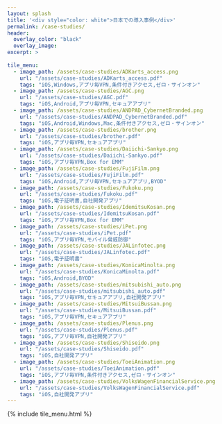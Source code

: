 ```yaml
---
layout: splash
title: '<div style="color: white">日本での導入事例</div>'
permalink: /case-studies/
header:
  overlay_color: "black"
  overlay_image: 
excerpt: >
  
tile_menu:
  - image_path: /assets/case-studies/ADKarts_access.png
    url: "/assets/case-studies/ADKarts_access.pdf"
    tags: "iOS,Windows,アプリ毎VPN,条件付きアクセス,ゼロ・サインオン"
  - image_path: /assets/case-studies/AGC.png
    url: "/assets/case-studies/AGC.pdf"
    tags: "iOS,Android,アプリ毎VPN,セキュアアプリ"
  - image_path: /assets/case-studies/ANDPAD_CybernetBranded.png
    url: "/assets/case-studies/ANDPAD_CybernetBranded.pdf"
    tags: "iOS,Android,Windows,Mac,条件付きアクセス,ゼロ・サインオン"
  - image_path: /assets/case-studies/brother.png
    url: "/assets/case-studies/brother.pdf"
    tags: "iOS,アプリ毎VPN,セキュアアプリ"
  - image_path: /assets/case-studies/Daiichi-Sankyo.png
    url: "/assets/case-studies/Daiichi-Sankyo.pdf"
    tags: "iOS,アプリ毎VPN,Box for EMM"
  - image_path: /assets/case-studies/FujiFilm.png
    url: "/assets/case-studies/FujiFilm.pdf"
    tags: "iOS,Android,アプリ毎VPN,セキュアアプリ,BYOD"
  - image_path: /assets/case-studies/Fukoku.png
    url: "/assets/case-studies/Fukoku.pdf"
    tags: "iOS,電子証明書,自社開発アプリ"
  - image_path: /assets/case-studies/IdemitsuKosan.png
    url: "/assets/case-studies/IdemitsuKosan.pdf"
    tags: "iOS,アプリ毎VPN,Box for EMM"
  - image_path: /assets/case-studies/iPet.png
    url: "/assets/case-studies/iPet.pdf"
    tags: "iOS,アプリ毎VPN,モバイル脅威防御"
  - image_path: /assets/case-studies/JALinfotec.png
    url: "/assets/case-studies/JALinfotec.pdf"
    tags: "iOS,電子証明書"
  - image_path: /assets/case-studies/KonicaMinolta.png
    url: "/assets/case-studies/KonicaMinolta.pdf"
    tags: "iOS,Android,BYOD"
  - image_path: /assets/case-studies/mitsubishi_auto.png
    url: "/assets/case-studies/mitsubishi_auto.pdf"
    tags: "iOS,アプリ毎VPN,セキュアアプリ,自社開発アプリ"
  - image_path: /assets/case-studies/MitsuiBussan.png
    url: "/assets/case-studies/MitsuiBussan.pdf"
    tags: "iOS,アプリ毎VPN,セキュアアプリ"
  - image_path: /assets/case-studies/Plenus.png
    url: "/assets/case-studies/Plenus.pdf"
    tags: "iOS,アプリ毎VPN,自社開発アプリ"
  - image_path: /assets/case-studies/Shiseido.png
    url: "/assets/case-studies/Shiseido.pdf"
    tags: "iOS,自社開発アプリ"
  - image_path: /assets/case-studies/ToeiAnimation.png
    url: "/assets/case-studies/ToeiAnimation.pdf"
    tags: "iOS,アプリ毎VPN,条件付きアクセス,ゼロ・サインオン"
  - image_path: /assets/case-studies/VolksWagenFinancialService.png
    url: "/assets/case-studies/VolksWagenFinancialService.pdf"
    tags: "iOS,自社開発アプリ"
---
```


{% include tile_menu.html %}